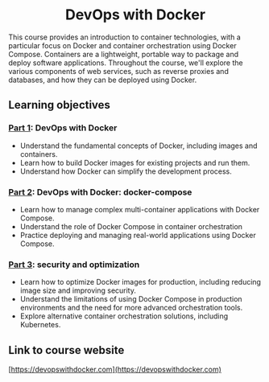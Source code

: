 # <center>DevOps with Docker</center>

This course provides an introduction to container technologies, with a particular focus on Docker and container orchestration using Docker Compose. Containers are a lightweight, portable way to package and deploy software applications. Throughout the course, we'll explore the various components of web services, such as reverse proxies and databases, and how they can be deployed using Docker.

## Learning objectives

### [Part 1](./part1#devops-with-docker-part-1): DevOps with Docker

* Understand the fundamental concepts of Docker, including images and containers.
* Learn how to build Docker images for existing projects and run them.
* Understand how Docker can simplify the development process.

### [Part 2](./part2#devops-with-docker-part-2): DevOps with Docker: docker-compose

* Learn how to manage complex multi-container applications with Docker Compose.
* Understand the role of Docker Compose in container orchestration
* Practice deploying and managing real-world applications using Docker Compose.

### [Part 3](./part3#devops-with-docker-part-3): security and optimization

* Learn how to optimize Docker images for production, including reducing image size and improving security.
* Understand the limitations of using Docker Compose in production environments and the need for more advanced orchestration tools.
* Explore alternative container orchestration solutions, including Kubernetes.

## Link to course website

[https://devopswithdocker.com](https://devopswithdocker.com)
